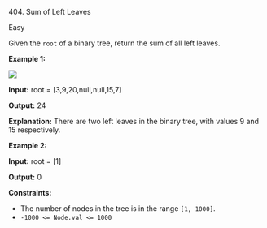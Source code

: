 ﻿404\. Sum of Left Leaves

Easy

Given the `root` of a binary tree, return the sum of all left leaves.

**Example 1:**

![](https://assets.leetcode.com/uploads/2021/04/08/leftsum-tree.jpg)

**Input:** root = \[3,9,20,null,null,15,7\]

**Output:** 24

**Explanation:** There are two left leaves in the binary tree, with values 9 and 15 respectively. 

**Example 2:**

**Input:** root = \[1\]

**Output:** 0 

**Constraints:**

*   The number of nodes in the tree is in the range `[1, 1000]`.
*   `-1000 <= Node.val <= 1000`